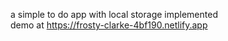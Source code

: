 a simple to do app with local storage implemented 
<br> demo at https://frosty-clarke-4bf190.netlify.app
